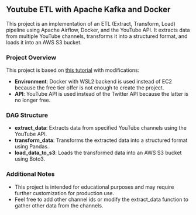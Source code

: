 ## Youtube ETL with Apache Kafka and Docker

This project is an implementation of an ETL (Extract, Transform, Load) pipeline using Apache Airflow, Docker, and the YouTube API. It extracts data from multiple YouTube channels, transforms it into a structured format, and loads it into an AWS S3 bucket.

### Project Overview

This project is based on [this tutorial](https://www.youtube.com/watch?v=q8q3OFFfY6c&t=1652s) with modifications:

- **Environment**: Docker with WSL2 backend is used instead of EC2 because the free tier offer is not enough to create the project.
- **API**: YouTube API is used instead of the Twitter API because the latter is no longer free.

### DAG Structure

- **extract_data**: Extracts data from specified YouTube channels using the YouTube API.
- **transform_data**: Transforms the extracted data into a structured format using Pandas.
- **load_data_to_s3**: Loads the transformed data into an AWS S3 bucket using Boto3.

### Additional Notes

- This project is intended for educational purposes and may require further customization for production use.
- Feel free to add other channel ids or modify the extract_data function to gather other data from the channels.
